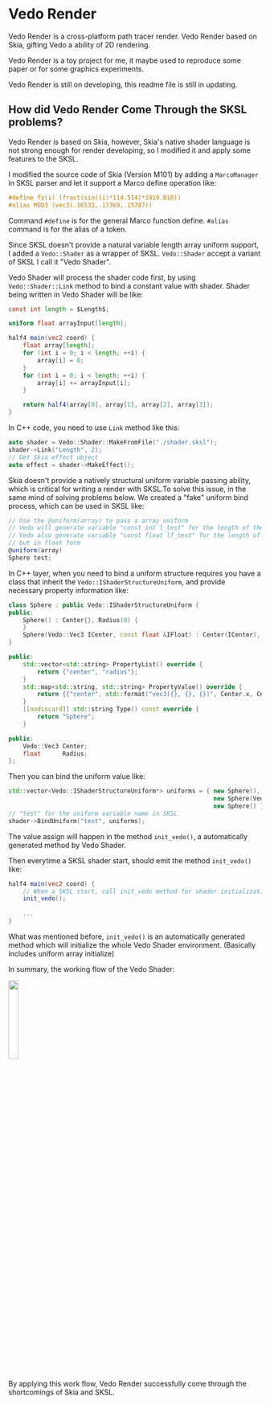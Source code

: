 # Vedo Render

Vedo Render is a cross-platform path tracer render. Vedo Render based on Skia, gifting Vedo a ability of 2D rendering.

Vedo Render is a toy project for me, it maybe used to reproduce some paper or for some graphics experiments.

Vedo Render is still on developing, this readme file is still in updating.

## How did Vedo Render Come Through the SKSL problems?

Vedo Render is based on Skia, however, Skia's native shader language is not strong enough for render developing, so I modified it and apply some features to the SKSL.

I modified the source code of Skia (Version M101) by adding a `MarcoManager` in SKSL parser and let it support a Marco define operation like:

```GLSL
#define fs(i) (fract(sin((i)*114.514)*1919.810))
#alias MOD3 (vec3(.16532,.17369,.15787))
```

Command `#define` is for the general Marco function define. `#alias` command is for the alias of a token. 

Since SKSL doesn't provide a natural variable length array uniform support, I added a `Vedo::Shader` as a wrapper of SKSL. `Vedo::Shader` accept a variant of SKSL I call it "Vedo Shader".

Vedo Shader will process the shader code first, by using `Vedo::Shader::Link` method to bind a constant value with shader. Shader being written in Vedo Shader will be like: 

```GLSL
const int length = $Length$;

uniform float arrayInput[length];

half4 main(vec2 coord) {
    float array[length];
    for (int i = 0; i < length; ++i) {
        array[i] = 0;
    }
    for (int i = 0; i < length; ++i) {
        array[i] += arrayInput[i];
    }

    return half4(array[0], array[1], array[2], array[3]);
}
```

In C++ code, you need to use `Link` method like this:

```C++
auto shader = Vedo::Shader::MakeFromFile("./shader.sksl");
shader->Link("Length", 2);
// Get Skia effect object
auto effect = shader->MakeEffect();
```

Skia doesn't provide a natively structural uniform variable passing ability, which is critical for writing a render with SKSL.To solve this issue, in the same mind of solving problems below.
We created a "fake" uniform bind process, which can be used in SKSL like:

```GLSL
// Use the @uniform(array) to pass a array uniform
// Vedo will generate variable "const int l_test" for the length of the array
// Vedo also generate variable "const float lf_test" for the length of the array
// but in float form
@uniform(array)
Sphere test;
```

In C++ layer, when you need to bind a uniform structure requires you have a class that inherit the `Vedo::IShaderStructureUniform`, and provide necessary property information like:

```C++
class Sphere : public Vedo::IShaderStructureUniform {
public:
	Sphere() : Center{}, Radius(0) {
	}
	Sphere(Vedo::Vec3 ICenter, const float &IFloat) : Center(ICenter), Radius(IFloat) {
}

public:
	std::vector<std::string> PropertyList() override {
		return {"center", "radius"};
	}
	std::map<std::string, std::string> PropertyValue() override {
		return {{"center", std::format("vec3({}, {}, {})", Center.x, Center.y, Center.z)}, {"radius", std::to_string(Radius)}};
	}
	[[nodiscard]] std::string Type() const override {
		return "Sphere";
	}

public:
	Vedo::Vec3 Center;
	float	   Radius;
};
```

Then you can bind the uniform value like:

```C++
std::vector<Vedo::IShaderStructureUniform*> uniforms = { new Sphere(),
                                                         new Sphere(Vedo::Vec3(1.f, 12.f, 23.f), 3.f),
                                                         new Sphere() };
// "test" for the uniform variable name in SKSL
shader->BindUniform("test", uniforms);
```

The value assign will happen in the method `init_vedo()`, a automatically generated method by Vedo Shader.

Then everytime a SKSL shader start, should emit the method `init_vedo()` like:

```GLSL
half4 main(vec2 coord) {
    // When a SKSL start, call init_vedo method for shader initialization
    init_vedo();
    
    ...
}
```

What was mentioned before, `init_vedo()` is an automatically generated method which will initialize the whole Vedo Shader environment. (Basically includes uniform array initialize)

In summary, the working flow of the Vedo Shader:

<image src="./readme/SKSL-flow.svg" height="20%"></image>

By applying this work flow, Vedo Render successfully come through the shortcomings of Skia and SKSL.